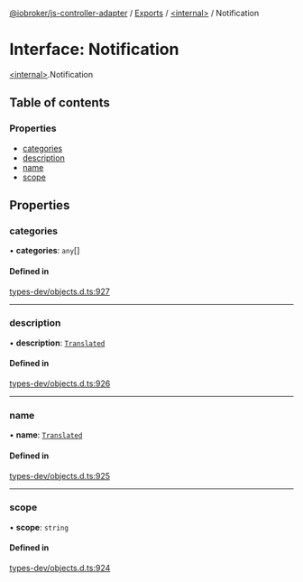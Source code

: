 [@iobroker/js-controller-adapter](../README.md) / [Exports](../modules.md) / [\<internal\>](../modules/internal_.md) / Notification

# Interface: Notification

[\<internal\>](../modules/internal_.md).Notification

## Table of contents

### Properties

- [categories](internal_.Notification.md#categories)
- [description](internal_.Notification.md#description)
- [name](internal_.Notification.md#name)
- [scope](internal_.Notification.md#scope)

## Properties

### categories

• **categories**: `any`[]

#### Defined in

[types-dev/objects.d.ts:927](https://github.com/ioBroker/ioBroker.js-controller/blob/49d93c99/packages/types-dev/objects.d.ts#L927)

___

### description

• **description**: [`Translated`](../modules/internal_.md#translated)

#### Defined in

[types-dev/objects.d.ts:926](https://github.com/ioBroker/ioBroker.js-controller/blob/49d93c99/packages/types-dev/objects.d.ts#L926)

___

### name

• **name**: [`Translated`](../modules/internal_.md#translated)

#### Defined in

[types-dev/objects.d.ts:925](https://github.com/ioBroker/ioBroker.js-controller/blob/49d93c99/packages/types-dev/objects.d.ts#L925)

___

### scope

• **scope**: `string`

#### Defined in

[types-dev/objects.d.ts:924](https://github.com/ioBroker/ioBroker.js-controller/blob/49d93c99/packages/types-dev/objects.d.ts#L924)
